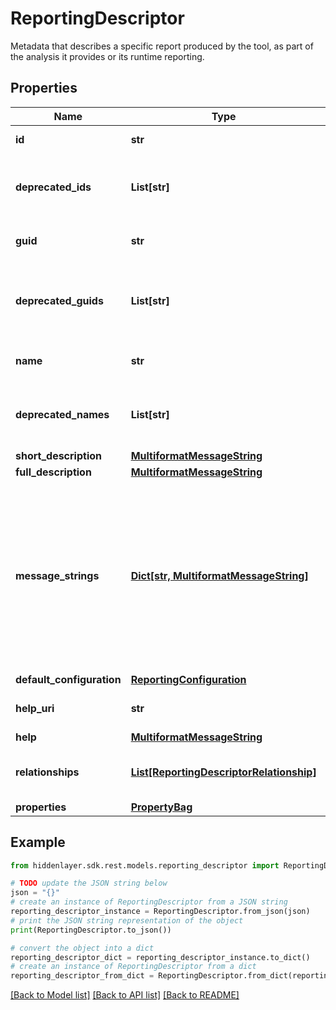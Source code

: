 # ReportingDescriptor

Metadata that describes a specific report produced by the tool, as part of the analysis it provides or its runtime reporting.

## Properties

Name | Type | Description | Notes
------------ | ------------- | ------------- | -------------
**id** | **str** | A stable, opaque identifier for the report. | 
**deprecated_ids** | **List[str]** | An array of stable, opaque identifiers by which this report was known in some previous version of the analysis tool. | [optional] 
**guid** | **str** | A unique identifier for the reporting descriptor in the form of a GUID. | [optional] 
**deprecated_guids** | **List[str]** | An array of unique identifies in the form of a GUID by which this report was known in some previous version of the analysis tool. | [optional] 
**name** | **str** | A report identifier that is understandable to an end user. | [optional] 
**deprecated_names** | **List[str]** | An array of readable identifiers by which this report was known in some previous version of the analysis tool. | [optional] 
**short_description** | [**MultiformatMessageString**](MultiformatMessageString.md) |  | [optional] 
**full_description** | [**MultiformatMessageString**](MultiformatMessageString.md) |  | [optional] 
**message_strings** | [**Dict[str, MultiformatMessageString]**](MultiformatMessageString.md) | A set of name/value pairs with arbitrary names. Each value is a multiformatMessageString object, which holds message strings in plain text and (optionally) Markdown format. The strings can include placeholders, which can be used to construct a message in combination with an arbitrary number of additional string arguments. | [optional] 
**default_configuration** | [**ReportingConfiguration**](ReportingConfiguration.md) |  | [optional] 
**help_uri** | **str** | A URI where the primary documentation for the report can be found. | [optional] 
**help** | [**MultiformatMessageString**](MultiformatMessageString.md) |  | [optional] 
**relationships** | [**List[ReportingDescriptorRelationship]**](ReportingDescriptorRelationship.md) | An array of objects that describe relationships between this reporting descriptor and others. | [optional] [default to []]
**properties** | [**PropertyBag**](PropertyBag.md) |  | [optional] 

## Example

```python
from hiddenlayer.sdk.rest.models.reporting_descriptor import ReportingDescriptor

# TODO update the JSON string below
json = "{}"
# create an instance of ReportingDescriptor from a JSON string
reporting_descriptor_instance = ReportingDescriptor.from_json(json)
# print the JSON string representation of the object
print(ReportingDescriptor.to_json())

# convert the object into a dict
reporting_descriptor_dict = reporting_descriptor_instance.to_dict()
# create an instance of ReportingDescriptor from a dict
reporting_descriptor_from_dict = ReportingDescriptor.from_dict(reporting_descriptor_dict)
```
[[Back to Model list]](../README.md#documentation-for-models) [[Back to API list]](../README.md#documentation-for-api-endpoints) [[Back to README]](../README.md)


